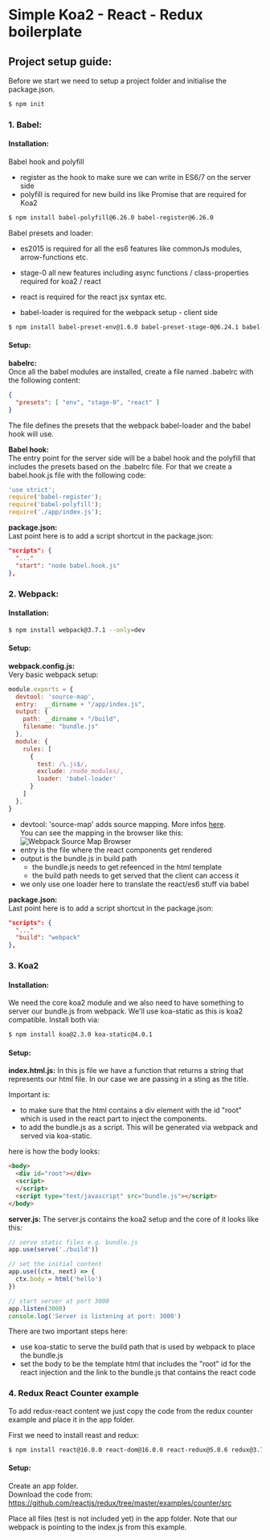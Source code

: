 # Simple Koa2 - React - Redux boilerplate

## Project setup guide:
Before we start we need to setup a project folder and initialise the package.json.
```bash
$ npm init
```

### 1. Babel:
#### Installation:
Babel hook and polyfill
- register as the hook to make sure we can write in ES6/7 on the server side
- polyfill is required for new build ins like Promise that are required for Koa2
```bash
$ npm install babel-polyfill@6.26.0 babel-register@6.26.0
```

Babel presets and loader:
- es2015 is required for all the es6 features like commonJs modules, arrow-functions etc.

- stage-0 all new features including async functions / class-properties required for koa2 / react
- react is required for the react jsx syntax etc.
- babel-loader is required for the webpack setup - client side
```bash
$ npm install babel-preset-env@1.6.0 babel-preset-stage-0@6.24.1 babel-preset-react@6.24.1 babel-loader@7.1.2 --only=dev
```

#### Setup:
__babelrc:__  
Once all the babel modules are installed, create a file named .babelrc with the following content:

```json
{
  "presets": [ "env", "stage-0", "react" ]
}
```
The file defines the presets that the webpack babel-loader and the babel hook will use.  

__Babel hook:__  
The entry point for the server side will be a babel hook and the polyfill that includes the presets based on the .babelrc file. For that we create a babel.hook.js file with the following code:

```javascript
'use strict';
require('babel-register');
require('babel-polyfill');
require('./app/index.js');
```

__package.json:__  
Last point here is to add a script shortcut in the package.json:
```json
"scripts": {
  "..."
  "start": "node babel.hook.js"
},
```

### 2. Webpack:
#### Installation:

```bash
$ npm install webpack@3.7.1 --only=dev
```

#### Setup:

__webpack.config.js:__  
Very basic webpack setup:
```javascript
module.exports = {
  devtool: 'source-map',
  entry:  __dirname + "/app/index.js",
  output: {
    path: __dirname + "/build",
    filename: "bundle.js"
  },
  module: {
    rules: [
      {
        test: /\.js$/,
        exclude: /node_modules/,
        loader: 'babel-loader'
      }
    ]
  },
}
```
- devtool: 'source-map' adds source mapping. More infos [here](http://webpack.github.io/docs/configuration.html#devtool).  
You can see the mapping in the browser like this:
![Webpack Source Map Browser](./Webpack_SourceMap.jpg)
- entry is the file where the react components get rendered
- output is the bundle.js in build path
  - the bundle.js needs to get refeenced in the html template
  - the build path needs to get served that the client can access it
- we only use one loader here to translate the react/es6 stuff via babel

__package.json:__  
Last point here is to add a script shortcut in the package.json:
```json
"scripts": {
  "..."
  "build": "webpack"
},
```
### 3. Koa2
#### Installation:
We need the core koa2 module and we also need to have something to server our bundle.js from webpack. We'll use koa-static as this is koa2 compatible.
Install both via:
```bash
$ npm install koa@2.3.0 koa-static@4.0.1
```
#### Setup:

__index.html.js:__
In this js file we have a function that returns a string that represents our html file. In our case we are passing in a sting as the title.  

Important is:
- to make sure that the html contains a div element with the id "root" which is used in the react part to inject the components.
- to add the bundle.js as a script. This will be generated via webpack and served via koa-static.

here is how the body looks:
```html
<body>
  <div id="root"></div>
  <script>
  </script>
  <script type="text/javascript" src="bundle.js"></script>
</body>
```
__server.js:__
The server.js contains the koa2 setup and the core of it looks like this:
```javascript
// serve static files e.g. bundle.js
app.use(serve('./build'))

// set the initial content
app.use((ctx, next) => {
  ctx.body = html('hello')
})

// start server at port 3000
app.listen(3000)
console.log('Server is listening at port: 3000')
```
There are two important steps here:
 - use koa-static to serve the build path that is used by webpack to place the bundle.js
 - set the body to be the template html that includes the "root" id for the react injection and the link to the bundle.js that contains the react code

### 4. Redux React Counter example
To add redux-react content we just copy the code from the redux counter example and place it in the app folder.

First we need to install reast and redux:
```bash
$ npm install react@16.0.0 react-dom@16.0.0 react-redux@5.0.6 redux@3.7.2
```

#### Setup:
Create an app folder.  
Download the code from:  
https://github.com/reactjs/redux/tree/master/examples/counter/src

Place all files (test is not included yet) in the app folder.
Note that our webpack is pointing to the index.js from this example.
